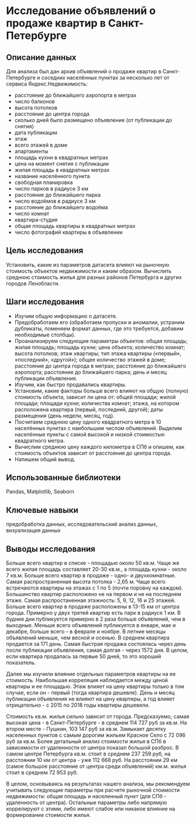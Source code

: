 # Исследование объявлений о продаже квартир в Санкт-Петербурге


## Описание данных

Для анализа был дан архив объявлений о продаже квартир в Санкт-Петербурге и соседних населённых пунктах за несколько лет от сервиса Яндекс.Недвижимость:

- расстояние до ближайшего аэропорта в метрах
- число балконов
- высота потолков
- расстояние до центра города
- сколько дней было размещено объявление (от публикации до снятия)
- дата публикации
- этаж
- всего этажей в доме
- апартаменты
- площадь кухни в квадратных метрах
- цена на момент снятия с публикации
- жилая площадь в квадратных метрах
- название населённого пункта
- свободная планировка
- число парков в радиусе 3 км
- расстояние до ближайшего парка
- число водоёмов в радиусе 3 км
- расстояние до ближайшего водоёма
- число комнат
- квартира-студия
- общая площадь квартиры в квадратных метрах
- число фотографий квартиры в объявлении

## Цель исследования

Установить, какие из параметров датасета влияют на рыночную стоимость объектов недвижимости и каким образом. Вычислить среднюю стоимость жилья для разных районов Петербурга и других городов Ленобласти.

## Шаги исследования
- Изучим общую информацию о датасете.
- Предобработаем его (обработаем пропуски и аномалии, устраним дубликаты, поменяем формат данных, где это требуется, добавим необходимые столбцы).
- Проанализируем следующие параметры объектов:
общая площадь; жилая площадь; площадь кухни; цена объекта; количество комнат; высота потолков; этаж квартиры; тип этажа квартиры («первый», «последний», «другой»); общее количество этажей в доме; расстояние до центра города в метрах; расстояние до ближайшего аэропорта; расстояние до ближайшего парка; день и месяц публикации объявления.
- Изучим, как быстро продавались квартиры.
- Установим, какие факторы больше всего влияют на общую (полную) стоимость объекта, зависит ли цена от:
общей площади; жилой площади; площади кухни; количества комнат; этажа, на котором расположена квартира (первый, последний, другой); даты размещения (день недели, месяц, год).
- Посчитаем среднюю цену одного квадратного метра в 10 населённых пунктах с наибольшим числом объявлений. Выделим населённые пункты с самой высокой и низкой стоимостью квадратного метра.
- Вычислим среднюю цену каждого километра в СПб и опишем, как стоимость объектов зависит от расстояния до центра города.
- Напишем общий вывод.

## Использованные библиотеки

Pandas, Matplotlib, Seaborn

## Ключевые навыки

предобработка данных, исследовательский анализ данных, визуализация данных


## Выводы исследования

Больше всего квартир в списке - площадью около 50 кв.м. Чаще же всего жилая площадь составляет 20-30 кв.м., а площадь кухни - около 7 кв.м. Больше всего квартир в продаже - одно- и двухкомнатные. Самая распространенная высота потолка - 2,65 м. Чаще всего встречаются квартиры на этажах с 1 по 5 (почти поровну на каждом). Большинство квартир расположено не на первом и не на последнем этаже. Самая распростаненная этажность: 5, 9, 12, 16 и 25 этажей. Больше всего квартир в продаже расположены в 13-15 км от центра города. Примерно у двух третей квартир есть парк в радиусе 1 км. В будние дни публикуется примерно в 2 раза больше объявлений, чем в выходные. Меньше всего объявлений публикуется в январе, мае и декабре, больше всего - в феврале и ноябре. В летние месяцы объявлений меньше, чем весной и осенью. В среднем квартира продается за 171 день. Самая быстрая продажа состоялась через день после публикации объявления, самая долгая - через 1572 дня. В целом, если квартира продалась за первые 50 дней, то это хороший показатель.

Далее мы изучили влияние отдельных параметров квартиры на ее стоимость. Наибольшая корреляция наблюдается между ценой квартиры и ее площадью. Этаж влияет на цену квартиры только в том случае, если он - первый (тогда квартира дешевле). День и месяц публикации объявления не влияют на цену квартиры, а год влияет отрицательно - с 2015 по 2018 годы квартиры дешевели.

Стоимость кв.м. жилья сильно зависит от города. Предсказуемо, самая высокая цена - в Санкт-Петербурге - в среднем 114 727 руб за кв.м. На втором месте - Пушкин, 103 147 руб за кв.м. Замыкает десятку населенных пунктов с самым дорогим жильем Красное Село с 72 096 руб за кв.м. Более детальный анализ стоимости жилья в СПб в зависимости от удаленности от центра показал большой разброс. В самом центре Петербурга кв.м. стоит в среднем 237 259 руб, на расстоянии 10 км от центра - уже 112 668 руб. На расстоянии 29 км (самое большое расстояние от центра среди объявлений) км.м. жилья стоит в среднем 72 953 руб.

В целом, основываясь на результатах нашего анализа, мы рекомендуем учитывать следующие параметры при расчете рыночной стоимости недвижимости: общая площадь и населенный пункт (для СПб - удаленность от центра). Остальные параметры либо напрямую коррелируют с этими, либо имеют слабое или никакое влияние на формирование стоимости жилья.
